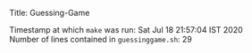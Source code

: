 Title: Guessing-Game     


Timestamp at which `make` was run: Sat Jul 18 21:57:04 IST 2020  
Number of lines contained in `guessinggame.sh`: 29  


